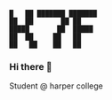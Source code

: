 ```
█   ██ ███████ ███████ 
██  ██       ██ ██      
█████       ██  █████   
██  ██     ██   ██      
██   ██    ██   ██      
```


### Hi there 👋

Student @ harper college


<!--
**Kas7if/kas7if** is a ✨ _special_ ✨ repository because its `README.md` (this file) appears on your GitHub profile.

Here are some ideas to get you started:

- 🔭 I’m currently working on ...
- 🌱 I’m currently learning ...
- 👯 I’m looking to collaborate on ...
- 🤔 I’m looking for help with ...
- 💬 Ask me about ...
- 📫 How to reach me: ...
- 😄 Pronouns: ...
- ⚡ Fun fact: ...
-->
